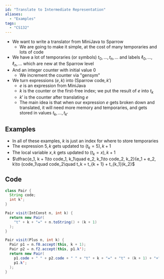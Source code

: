 ```yaml
---
id: "Translate to Intermediate Representation"
aliases:
  - "Examples"
tags:
  - "CS132"
---
```


- We want to write a translator from MiniJava to Sparrow
  - We are going to make it simple, at the cost of many temporaries and lots of
    code
- We have a lot of temporaries (or symbols) $t_0,\dotsc,t_n,\dotsc$ and labels
  $\ell_0,\dotsc,\ell_n,\dotsc$ which are new at the Sparrow level
- And an integer counter with initial value 0
  - We increment the counter via "gensym"
- We turn expressions $(e, k)$ into (Sparrow code$, k'$)
  - $e$ is an expression from MiniJava
  - $k$ is the counter or the first-free index; we put the result of $e$ into
    $t_k$
  - $k'$ is the counter after translating $e$
  - The main idea is that when our expression $e$ gets broken down and
    translated, it will need more memory and temporaries, and gets stored in
    values $t_k,\dotsc,t_{k'}$

## Examples

- In all of these examples, $k$ is just an index for where to store temporaries
- The expression $5, k$ gets updated to $(t_k = 5), k + 1$
- The local variable $x, k$ gets updated to $(t_k = x), k + 1$
- $\dfrac{e_1, k + 1\to code_1, k_1\quad e_2, k_1\to code_2, k_2}{e_1 + e_2,
  k\to (code_1\quad code_2\quad t_k = t_{k + 1} + t_{k_1})k_2}$

## Code

```java
class Pair {
  String code;
  int k';
}
```

```java
Pair visit(IntConst n, int k) {
  return new Pair(
    "t" + k + "=" + n.toString() + (k + 1)
  );
}

Pair visit(Plus n, int k) {
  Pair p1 = n.f0.accept(this, k + 1);
  Pair p2 = n.f2.accept(this, p1.k');
  return new Pair(
    p1.code + " " + p2.code + " " + "t" + k + "=" + "t" + (k + 1) + "+" + "t" +
    p1.k';
  );
}
```
